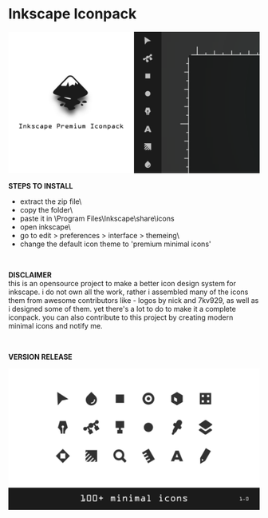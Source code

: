 # Inkscape Iconpack

<img src="overview/icon_overview1.png">

**STEPS TO INSTALL**
- extract the zip file\
- copy the folder\
- paste it in \Program Files\Inkscape\share\icons
- open inkscape\
- go to edit > preferences > interface > themeing\
- change the default icon theme to 'premium minimal icons'

<br />

**DISCLAIMER**
<br />
this is an opensource project to make a better icon design system for inkscape. i do not own all the work, rather i assembled many of the icons them from awesome contributors like - logos by nick and 7kv929, as well as i designed some of them. yet there's a lot to do to make it a complete iconpack.
you can also contribute to this project by creating modern minimal icons and notify me.

<br />

**VERSION RELEASE**

<img src="overview/icon_overview2.png">
